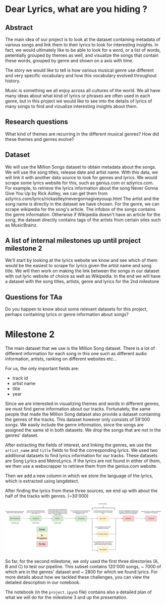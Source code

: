# Dear Lyrics, what are you hiding ?

## Abstract
The main idea of our project is to look at the dataset containing metadata of
various songs and link them to their lyrics to look for interesting insights.
In fact, we would ultimately like to be able to look for a word, or a list
of words, petentially grouped by themes as well, and visualize the songs that 
contain these words, grouped by genre and shown on a axis with time.

The story we would like to tell is how various musical genre use different
and very specific vocabulary and how this vocabulary evolved throughout history.

Music is something we all enjoy across all cultures of the world. We all have
many ideas about what kind of lyrics or phrases are often used in each genre,
but in this project we would like to see into the details of lyrics of many
songs to find and vizualize interesting insights about them.

## Research questions
What kind of themes are recurring in the different musical genres?
How did these themes and genres evolve?

## Dataset
We will use the Million Songs dataset to obtain metadata about the songs. We
will use the song titles, release date and artist name. With this data, we will
link it with another data source to look for genres and lyrics. We would scrape
some lyrics website for this, such as genius.com or azlyrics.com.
For example, to retrieve the lyrics information about the song Never Gonna Give You Up
by Rick Astley, we can get them from azlyrics.com/lyrics/rickastley/nevergonnagiveyouup.html
The artist and the song name is directly in the dataset we have chosen.
For the genre, we can scrape wikipedia for the song's article. The infobox of the
songs contains the genre information. Otherwise if Wikipedia doesn't have an article for
the song, the dataset directly contains tags of the artists from certain sites such as MusicBrainz.

## A list of internal milestones up until project milestone 2
We'll start by looking at the lyrics website we know and see which of
them would be the easiest to scrape for lyrics given the artist name
and song title.
We will then work on making the link between the songs in our dataset with
out lyric website of choice as well as Wikipedia.
In the end we will have a dataset with the song titles, artists, genre and
lyrics for the 2nd milestone

## Questions for TAa
Do you happen to know about some relevant datasets for this project, perhaps
containing lyrics or genre information about songs?


# Milestone 2

The main dataset that we use is the Million Song dataset.
There is a lot of different information for each song in this one such as 
different audio information, artists, ranking on different websites etc…

For us, the only important fields are:

- track id
- artist name 
- title
- year

Since we are interested in visualizing themes and words in different genres,
we must find genre information about our tracks.
Fortunately, the same people that made the Million Song dataset also provide
a dataset containing the genres of the tracks. This dataset however only 
consists of 59'000 songs.
We easily include the genre information, since the songs are assigned the 
same id in both datasets.
We drop the songs that are not in the genres' dataset.

After extracting the fields of interest, and linking the genres, we use 
the ``artist_name`` and ``title`` fields to find the corresponding lyrics.
We used two additional datasets to find lyrics information for our tracks.
These datasets are Song Lyrics and MetroLyrics.
If the lyrics are not found in either of them, we then use a webscrapper to retrieve
them from the genius.com website.

Then we add a new column in which we store the language of the lyrics, which
is extracted using langdetect.

After finding the lyrics from these three sources, we end up with about the half 
of the tracks with genres. (~30'000) 

![Flow chart](pictures/pipeline.png)

So far, for the second milestone, we only used the first three directories (A, B and C) to test 
our pipeline.
This subset contains 120'000 songs, ~ 7000 of which are in the genres' dataset and
~ 2800 for which we found lyrics.
For more details about how we tackled these challenges, you can view the detailed 
description in our notebook.

The notebook (in the `project.ipynb` file) contains also a detailed plan of what we will do for the milestone 3
and up the presentation.

